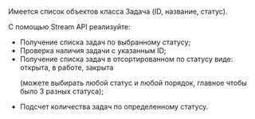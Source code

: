 Имеется список объектов класса Задача (ID, название, статус).

С помощью Stream API реализуйте:
- Получение списка задач по выбранному статусу;
- Проверка наличия задачи с указанным ID;
- Получение списка задач в отсортированном по статусу виде: открыта, в работе, закрыта<p>(можете выбирать любой статус и любой порядок, главное чтобы было 3 разных статуса);
- Подсчет количества задач по определенному статусу.
